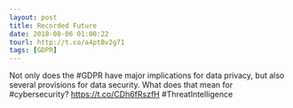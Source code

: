 ```yaml
---
layout: post
title: Recorded Future
date: 2018-08-06 01:00:22
tourl: http://t.co/a4ptBv2g71
tags: [GDPR]
---
```

Not only does the #GDPR have major implications for data privacy, but also several provisions for data security. What does that mean for #cybersecurity? https://t.co/CDh6fRszfH #ThreatIntelligence
